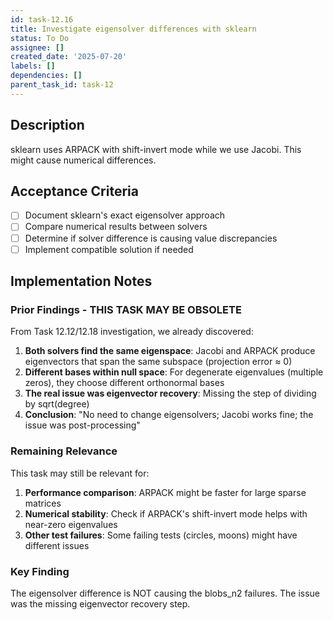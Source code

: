 ```yaml
---
id: task-12.16
title: Investigate eigensolver differences with sklearn
status: To Do
assignee: []
created_date: '2025-07-20'
labels: []
dependencies: []
parent_task_id: task-12
---
```


## Description

sklearn uses ARPACK with shift-invert mode while we use Jacobi. This might cause numerical differences.

## Acceptance Criteria

- [ ] Document sklearn's exact eigensolver approach
- [ ] Compare numerical results between solvers
- [ ] Determine if solver difference is causing value discrepancies
- [ ] Implement compatible solution if needed

## Implementation Notes

### Prior Findings - THIS TASK MAY BE OBSOLETE

From Task 12.12/12.18 investigation, we already discovered:

1. **Both solvers find the same eigenspace**: Jacobi and ARPACK produce eigenvectors that span the same subspace (projection error ≈ 0)
2. **Different bases within null space**: For degenerate eigenvalues (multiple zeros), they choose different orthonormal bases
3. **The real issue was eigenvector recovery**: Missing the step of dividing by sqrt(degree)
4. **Conclusion**: "No need to change eigensolvers; Jacobi works fine; the issue was post-processing"

### Remaining Relevance

This task may still be relevant for:
1. **Performance comparison**: ARPACK might be faster for large sparse matrices
2. **Numerical stability**: Check if ARPACK's shift-invert mode helps with near-zero eigenvalues
3. **Other test failures**: Some failing tests (circles, moons) might have different issues

### Key Finding

The eigensolver difference is NOT causing the blobs_n2 failures. The issue was the missing eigenvector recovery step.
